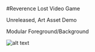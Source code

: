 #Reverence Lost Video Game

Unreleased, Art Asset Demo

Modular Foreground/Background

![alt text](https://github.com/kevinhuynh26/Portfolio/ReverenceLost/RevLostCave.jpg "RevLostCave Demo")
